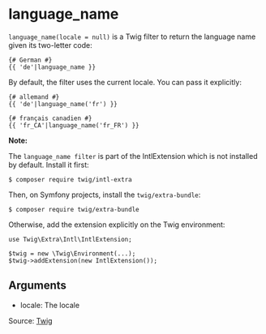 # language_name

`language_name(locale = null)` is a Twig filter to return the language name given its two-letter code:

```twig
{# German #}
{{ 'de'|language_name }}
```

By default, the filter uses the current locale. You can pass it explicitly:

```twig
{# allemand #}
{{ 'de'|language_name('fr') }}

{# français canadien #}
{{ 'fr_CA'|language_name('fr_FR') }}
```

<p class="note"><strong>Note:</strong>

The `language_name filter` is part of the IntlExtension which is not installed by default. Install it first:
</p>

```
$ composer require twig/intl-extra
```

Then, on Symfony projects, install the `twig/extra-bundle`:

```
$ composer require twig/extra-bundle
```

Otherwise, add the extension explicitly on the Twig environment:

```
use Twig\Extra\Intl\IntlExtension;

$twig = new \Twig\Environment(...);
$twig->addExtension(new IntlExtension());
```

## Arguments

- locale: The locale

Source: [Twig](https://twig.symfony.com/language_name)
